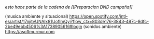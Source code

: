 *esto hace parte de la cadena de [[Preparacion DND campaña]]*

(musica ambiente y situacional) https://open.spotify.com/intl-es/artist/17njitvUNAIx81UoflmQyi?flow_ctx=803de176-3843-487c-8dfc-2be49ebb4506%3A1738905616#login
(sonidos ambiente) https://asoftmurmur.com
